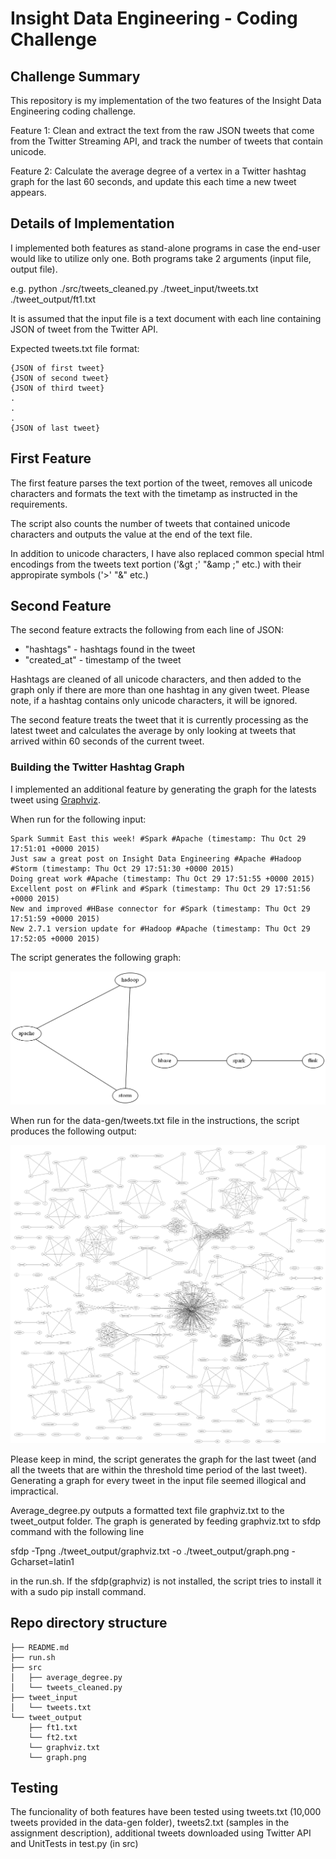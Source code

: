 Insight Data Engineering - Coding Challenge
===========================================================

## Challenge Summary

This repository is my implementation of the two features of the Insight Data Engineering coding challenge.

Feature 1: Clean and extract the text from the raw JSON tweets that come from the Twitter Streaming API, and track the number of tweets that contain unicode.

Feature 2: Calculate the average degree of a vertex in a Twitter hashtag graph for the last 60 seconds, and update this each time a new tweet appears.

## Details of Implementation

I implemented both features as stand-alone programs in case the end-user would like to utilize only one.
Both programs take 2 arguments (input file, output file).

e.g. python ./src/tweets_cleaned.py ./tweet_input/tweets.txt ./tweet_output/ft1.txt

It is assumed that the input file is a text document with each line containing JSON of tweet from the Twitter API.

Expected tweets.txt file format:

	{JSON of first tweet}  
	{JSON of second tweet}  
	{JSON of third tweet}  
	.
	.
	.
	{JSON of last tweet}  

## First Feature

The first feature parses the text portion of the tweet, removes all unicode characters and formats the text with the timetamp as instructed in the requirements.

The script also counts the number of tweets that contained unicode characters and outputs the value at the end of the text file.

In addition to unicode characters, I have also replaced common special html encodings from the tweets text portion ('&gt ;'  "&amp ;" etc.) with their appropirate symbols ('&gt;'  "&amp;" etc.)

## Second Feature

The second feature extracts the following from each line of JSON:
* "hashtags" - hashtags found in the tweet
* "created_at" - timestamp of the tweet

Hashtags are cleaned of all unicode characters, and then added to the graph only if there are more than one hashtag in any given tweet.
Please note, if a hashtag contains only unicode characters, it will be ignored.

The second feature treats the tweet that it is currently processing as the latest tweet and calculates the average by only looking at tweets that arrived within 60 seconds of the current tweet.


### Building the Twitter Hashtag Graph

I implemented an additional feature by generating the graph for the latests tweet using [Graphviz](http://www.graphviz.org/).

When run for the following input:

```
Spark Summit East this week! #Spark #Apache (timestamp: Thu Oct 29 17:51:01 +0000 2015)
Just saw a great post on Insight Data Engineering #Apache #Hadoop #Storm (timestamp: Thu Oct 29 17:51:30 +0000 2015)
Doing great work #Apache (timestamp: Thu Oct 29 17:51:55 +0000 2015)
Excellent post on #Flink and #Spark (timestamp: Thu Oct 29 17:51:56 +0000 2015)
New and improved #HBase connector for #Spark (timestamp: Thu Oct 29 17:51:59 +0000 2015)
New 2.7.1 version update for #Hadoop #Apache (timestamp: Thu Oct 29 17:52:05 +0000 2015)
```

The script generates the following graph:

![example](tweet_output/example-graph.png)

When run for the data-gen/tweets.txt file in the instructions, the script produces the following output:

![example2](tweet_output/example-graph-2.png)

Please keep in mind, the script generates the graph for the last tweet (and all the tweets that are within the threshold time period of the last tweet). Generating a graph for every tweet in the input file seemed illogical and impractical.

Average_degree.py outputs a formatted text file graphviz.txt to the tweet_output folder. 
The graph is generated by feeding graphviz.txt to sfdp command with the following line

sfdp -Tpng ./tweet_output/graphviz.txt -o ./tweet_output/graph.png -Gcharset=latin1

in the run.sh. If the sfdp(graphviz) is not installed, the script tries to install it with a sudo pip install command.

## Repo directory structure
	├── README.md  
	├── run.sh  
	├── src  
	│   ├── average_degree.py  
	│   └── tweets_cleaned.py  
	├── tweet_input  
	│   └── tweets.txt  
	└── tweet_output  
	    ├── ft1.txt  
	    └── ft2.txt  
	    └── graphviz.txt
	    └── graph.png
	   
## Testing

The funcionality of both features have been tested using tweets.txt (10,000 tweets provided in the data-gen folder), tweets2.txt (samples in the assignment description), additional tweets downloaded using Twitter API and UnitTests in test.py (in src)


